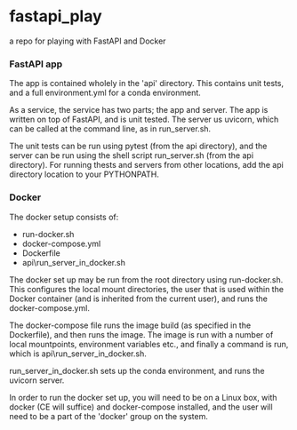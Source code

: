 # fastapi_play
a repo for playing with FastAPI and Docker

### FastAPI app ###

The app is contained wholely in the 'api' directory. This contains unit tests, and a full environment.yml for a conda environment.

As a service, the service has two parts; the app and server. The app is written on top of FastAPI, and is unit tested. The server us uvicorn, which can be called at the command line, as in run_server.sh.

The unit tests can be run using pytest (from the api directory), and the server can be run using the shell script run_server.sh (from the api directory). For running thests and servers from other locations, add the api directory location to your PYTHONPATH.

### Docker ###

The docker setup consists of:

*  run-docker.sh
*  docker-compose.yml
*  Dockerfile
*  api\run_server_in_docker.sh

The docker set up may be run from the root directory using run-docker.sh. This configures the local mount directories, the user that is used within the Docker container (and is inherited from the current user), and runs the docker-compose.yml.

The docker-compose file runs the image build (as specified in the Dockerfile), and then runs the image. The image is run with a number of local mountpoints, environment variables etc., and finally a command is run, which is api\run_server_in_docker.sh.

run_server_in_docker.sh sets up the conda environment, and runs the uvicorn server.

In order to run the docker set up, you will need to be on a Linux box, with docker (CE will suffice) and docker-compose installed, and the user will need to be a part of the 'docker' group on the system.
